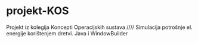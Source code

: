 # projekt-KOS
Projekt iz kolegija Koncepti Operacijskih sustava //// Simulacija potrošnje el. energije korištenjem dretvi. Java i WindowBuilder
